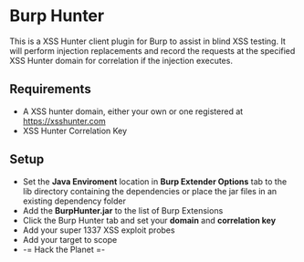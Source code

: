# Burp Hunter
This is a XSS Hunter client plugin for Burp to assist in blind XSS testing. It will perform injection replacements and record the requests at the specified XSS Hunter domain for correlation if the injection executes.

## Requirements
* A XSS hunter domain, either your own or one registered at https://xsshunter.com
* XSS Hunter Correlation Key

## Setup
* Set the **Java Enviroment** location in **Burp Extender Options** tab to the lib directory containing the dependencies or place the jar files in an existing dependency folder
* Add the **BurpHunter.jar** to the list of Burp Extensions
* Click the Burp Hunter tab and set your **domain** and **correlation key**
* Add your super 1337 XSS exploit probes
* Add your target to scope
* -= Hack the Planet =-
